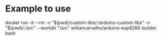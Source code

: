 # Example to use

docker run -it --rm -v "$(pwd)/custom-libs/:/arduino-custom-libs" -v "$(pwd)/:/src" --workdir "/src" williancarvalho/arduino-esp8266-builder bash
